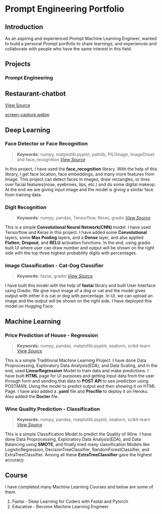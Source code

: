 # Prompt Engineering Portfolio

## Introduction
  As an aspiring and experienced Prompt Machine Learning Engineer, wanted to build a personal Prompt portfolio to share learnings, and experiences and collaborate with people who have the same interest in this field.

## Projects

### Prompt Engineering
## Restaurant-chatbot
[View Source](https://github.com/rekha0suthar/machine-learning-portfolio/blob/main/restaurent-chatbot-prompt-engineer.ipynb)

[screen-capture.webm](https://github.com/rekha0suthar/machine-learning-portfolio/assets/71004640/b60f311c-3ba6-45c0-a149-7a39688ed43c)


## Deep Learning
### Face Detector or Face Recognition
>**Keywords:** numpy, matplotlib.pyplot, pathlib, PIL(Image, ImageDraw) and face_recognition *[View Source](https://github.com/rekha0suthar/machine-learning-portfolio/tree/main/face_detector)*

In this project, I have used the **face_recognition** library. With the help of this library, I get face location, face embeddings, and many more features from Image. This project can detect faces in images, draw rectangles, or lines over facial features(nose, eyebrows, lips, etc.) and do some digital makeup. At the end we are giving input image and the model is giving a similar face from training data.

### Digit Recognition
>**Keywords:** numpy, pandas, Tensorflow, Keras, gradio *[View Source](https://github.com/rekha0suthar/machine-learning-portfolio/tree/main/digit-recognizer)*

This is a simple **Convolutional Neural Network(CNN)** model. I have used Tensorflow and Keras in this project. I have added some **Convolutional** layers, some **Max Pooling** layers, and a **Dense** layer, and also applied **Flatten**, **Dropout**, and **RELU** activation functions. In the end, using gradio built UI where user can draw number and output will be shown on the right side with the top three highest probability digits with percentages.

### Image Classification - Cat-Dog Classifier
>**Keywords:** fastai, gradio *[View Source](https://github.com/rekha0suthar/deep-learning-projects/tree/main/cat-dog-classifier)*

  I have built this model with the help of **fastai**  library and built User Interface using Gradio. We give input image of a dog or cat and the model gives output with either it is cat or dog with percentage. In UI, we can upload an image and the output will be shown on the right side. I have deployed this model on Hugging Face.

## Machine Learning
### Price Prediction of House - Regression
> **Keywords:** numpy, pandas, matplotlib.pyplot, seaborn, scikit-learn *[View Source](https://github.com/rekha0suthar/machine-learning-portfolio/tree/main/boston-house-pricing-regmodel)*

  This is a simple Traditional Machine Learning Project. I have done Data Proprocessing, Exploratory Data Analysis(EDA), and Data Scaling, and in the end, used **LinearRegression** Model to train data and make predictions. I have built **HTML** page for UI purposes and getting input data from the user through form and sending that data to **POST API** to see prediction using POSTMAN. Using the model to predict output and then showing it on HTML Page. I have also added a **.yaml** file and **Procfile** to deploy it on Heroku. Also added the **Docter** file.

### Wine Quality Prediction - Classification
> **Keywords:** numpy, pandas, matplotlib.pyplot, seaborn, scikit-learn *[View Source]([https://github.com/rekha0suthar/machine-learning-projects/tree/main/Wine%20Quality%20Prediction](https://github.com/rekha0suthar/machine-learning-portfolio/tree/main/wine-quality-prediction))*

This is a simple Classification Model to predict the Quality of Wine. I have done Data Proprocessing, Exploratory Data Analysis(EDA), and Data Balancing using **SMOTE**, and finally tried many classification Models like LogisticRegression, DecisionTreeClassifier, RandomForestClassifier, and ExtraTreeClassifier. Among all these **ExtraTreeClassifier** gave the highest accuracy.

## Course
I have completed many Machine Learning Courses and below are some of them.
1. Fastai - Deep Learning for Coders with Fastai and Pytorch
2. Educative - Become Machine Learning Engineer
